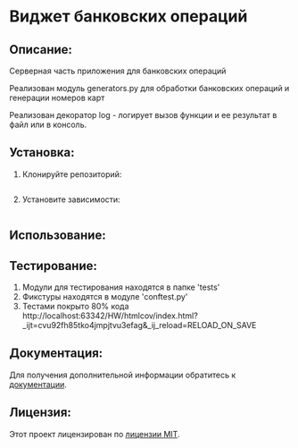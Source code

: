 # Виджет банковских операций

## Описание:

Серверная часть приложения для банковских операций

Реализован модуль generators.py для обработки банковских операций и генерации номеров карт

Реализован декоратор  log - логирует вызов функции и ее результат в файл или в консоль.

## Установка:

1. Клонируйте репозиторий:
```
```
2. Установите зависимости:
```
```
## Использование:



## Тестирование:

1. Модули для тестирования находятся в папке 'tests'
2. Фикстуры находятся в модуле 'conftest.py'
3. Тестами покрыто 80% кода 
http://localhost:63342/HW/htmlcov/index.html?_ijt=cvu92fh85tko4jmpjtvu3efag&_ij_reload=RELOAD_ON_SAVE


## Документация:

Для получения дополнительной информации обратитесь к [документации](docs/README.md).

## Лицензия:

Этот проект лицензирован по [лицензии MIT](LICENSE).